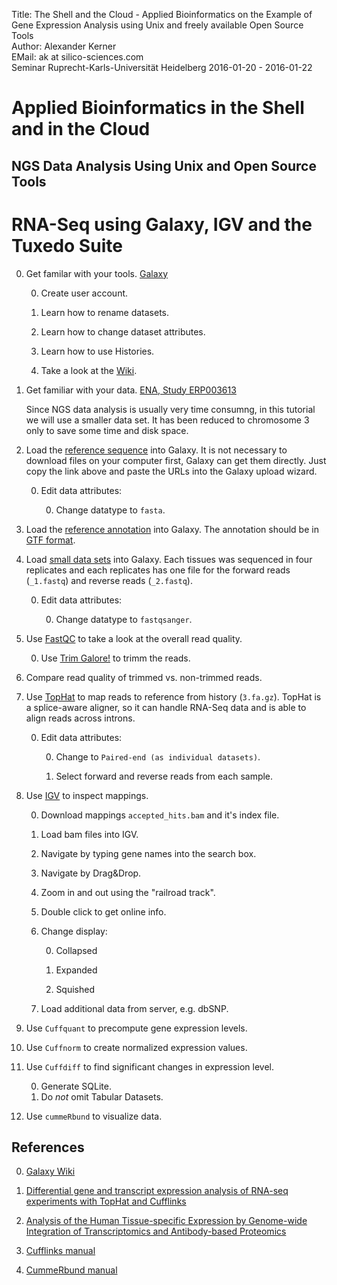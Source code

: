 Title: The Shell and the Cloud - Applied Bioinformatics on the Example of Gene Expression Analysis using Unix and freely available Open Source Tools</br>
Author: Alexander Kerner</br>
EMail: ak at silico-sciences.com</br>
Seminar Ruprecht-Karls-Universität Heidelberg 2016-01-20 - 2016-01-22

# Applied Bioinformatics in the Shell and in the Cloud

## NGS Data Analysis Using Unix and Open Source Tools

# RNA-Seq using Galaxy, IGV and the Tuxedo Suite

0. Get familar with your tools.
[Galaxy](https://usegalaxy.org/)

    0. Create user account.

    0. Learn how to rename datasets.
    
    0. Learn how to change dataset attributes.
    
    0. Learn how to use Histories.
    
    0. Take a look at the [Wiki](https://github.com/nekrut/galaxy/wiki).

0. Get familiar with your data.
[ENA, Study ERP003613](http://www.ebi.ac.uk/ena/data/view/ERP003613)

    Since NGS data analysis is usually very time consumng, in this tutorial we will use a smaller data set. It has been reduced to chromosome 3 only to save some time and disk space.

0. Load the [reference sequence](../2014fagerberg-small/3.fa.gz?raw=true) into Galaxy. It is not necessary to download files on your computer first, Galaxy can get them directly. Just copy the link above and paste the URLs into the Galaxy upload wizard.

    0. Edit data attributes:
        
        0. Change datatype to `fasta`.
        
0. Load the [reference annotation](https://github.com/SilicoSciences/bi-seminar/blob/master/genes_chr03.gtf.gz?raw=true) into Galaxy. The annotation should be in [GTF format](http://www.ensembl.org/info/website/upload/gff.html).

0. Load [small data sets](https://github.com/silico-sciences/bi-seminar/tree/master/2014fagerberg-small) into Galaxy. Each tissues was sequenced in four replicates and each replicates has one file for the forward reads (`_1.fastq`) and reverse reads (`_2.fastq`).

    0. Edit data attributes:
        
        0. Change datatype to `fastqsanger`.
        
0. Use [FastQC](http://www.bioinformatics.babraham.ac.uk/projects/fastqc/) to take a look at the overall read quality.

    0. Use [Trim Galore!](http://www.bioinformatics.babraham.ac.uk/projects/trim_galore/) to trimm the reads.
        
0. Compare read quality of trimmed vs. non-trimmed reads.

0. Use [TopHat](https://ccb.jhu.edu/software/tophat/index.shtml) to map reads to reference from history (`3.fa.gz`). TopHat is a splice-aware aligner, so it can handle RNA-Seq data and is able to align reads across introns.

    0. Edit data attributes:
        
        0. Change to `Paired-end (as individual datasets)`.
        
        0. Select forward and reverse reads from each sample.

0. Use [IGV](https://www.broadinstitute.org/igv/) to inspect mappings.

    0. Download mappings `accepted_hits.bam` and it's index file.
    
    0. Load bam files into IGV.
    
    0. Navigate by typing gene names into the search box.
    
    0. Navigate by Drag&Drop.
    
    0. Zoom in and out using the "railroad track".
    
    0. Double click to get online info.
    
    0. Change display:
    
        0. Collapsed
        
        0. Expanded
        
        0. Squished
        
    0. Load additional data from server, e.g. dbSNP.
    
0. Use `Cuffquant` to precompute gene expression levels.

0. Use `Cuffnorm` to create normalized expression values.

0. Use `Cuffdiff` to find significant changes in expression level.

    0. Generate SQLite.
    0. Do *not* omit Tabular Datasets.
    
0. Use `cummeRbund` to visualize data.

## References

0. [Galaxy Wiki](https://github.com/nekrut/galaxy/wiki)

0. [Differential gene and transcript expression analysis of RNA-seq experiments with TopHat and Cufflinks](http://www.ncbi.nlm.nih.gov/pmc/articles/PMC3334321/?tool=pmcentrez)

0. [Analysis of the Human Tissue-specific Expression by Genome-wide Integration of Transcriptomics and Antibody-based Proteomics](http://www.mcponline.org/content/13/2/397)

0. [Cufflinks manual](http://cole-trapnell-lab.github.io/cufflinks/manual/)

0. [CummeRbund manual](http://compbio.mit.edu/cummeRbund/manual_2_0.html)
